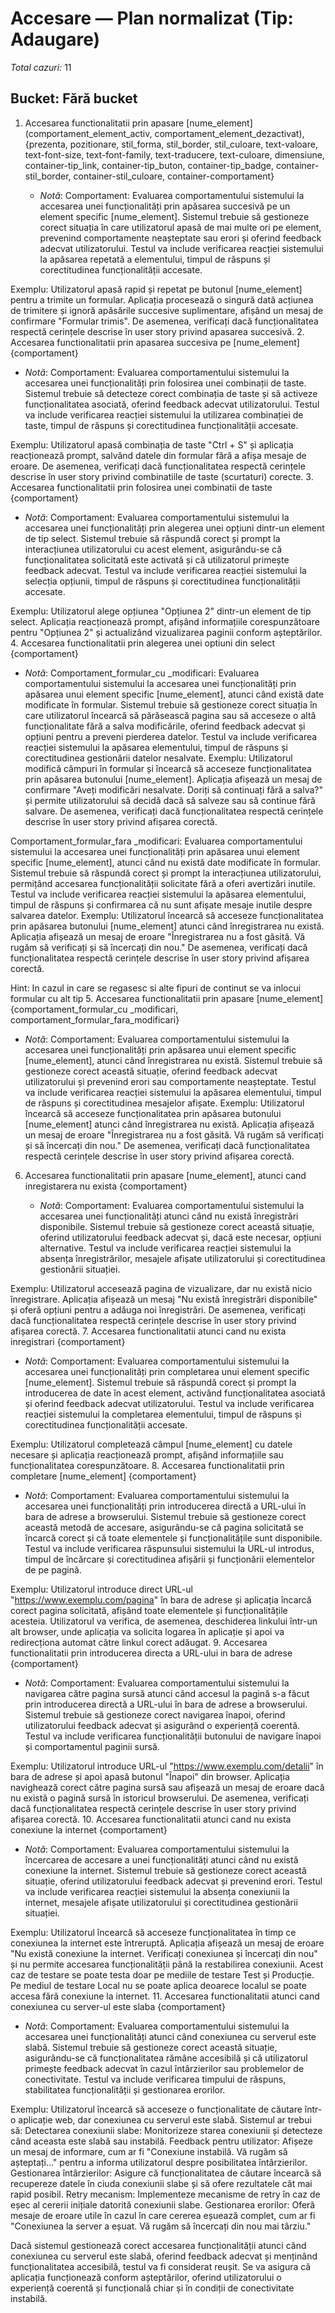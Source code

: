 # Accesare — Plan normalizat (Tip: Adaugare)

*Total cazuri:* 11

## Bucket: Fără bucket

1. Accesarea functionalitatii prin apasare <element> [nume_element](comportament_element_activ, comportament_element_dezactivat), {prezenta, pozitionare, stil_forma, stil_border, stil_culoare, text-valoare, text-font-size, text-font-family, text-traducere, text-culoare, dimensiune, container-tip_link, container-tip_buton, container-tip_badge, container-stil_border, container-stil_culoare, container-comportament}
   - _Notă_: Comportament: Evaluarea comportamentului sistemului la accesarea unei funcționalități prin apăsarea succesivă pe un element specific [nume_element]. Sistemul trebuie să gestioneze corect situația în care utilizatorul apasă de mai multe ori pe element, prevenind comportamente neașteptate sau erori și oferind feedback adecvat utilizatorului. Testul va include verificarea reacției sistemului la apăsarea repetată a elementului, timpul de răspuns și corectitudinea funcționalității accesate.

Exemplu: Utilizatorul apasă rapid și repetat pe butonul [nume_element] pentru a trimite un formular. Aplicația procesează o singură dată acțiunea de trimitere și ignoră apăsările succesive suplimentare, afișând un mesaj de confirmare "Formular trimis". De asemenea, verificați dacă funcționalitatea respectă cerințele descrise în user story privind apasarea succesivă.
2. Accesarea functionalitatii prin apasarea succesiva pe <element> [nume_element] {comportament}
   - _Notă_: Comportament: Evaluarea comportamentului sistemului la accesarea unei funcționalități prin folosirea unei combinații de taste. Sistemul trebuie să detecteze corect combinația de taste și să activeze funcționalitatea asociată, oferind feedback adecvat utilizatorului. Testul va include verificarea reacției sistemului la utilizarea combinației de taste, timpul de răspuns și corectitudinea funcționalității accesate.

Exemplu: Utilizatorul apasă combinația de taste "Ctrl + S" și aplicația reacționează prompt, salvând datele din formular fără a afișa mesaje de eroare. De asemenea, verificați dacă funcționalitatea respectă cerințele descrise în user story privind combinatiile de taste (scurtaturi) corecte.
3. Accesarea functionalitatii prin folosirea unei combinatii de taste {comportament}
   - _Notă_: Comportament: Evaluarea comportamentului sistemului la accesarea unei funcționalități prin alegerea unei opțiuni dintr-un element de tip select. Sistemul trebuie să răspundă corect și prompt la interacțiunea utilizatorului cu acest element, asigurându-se că funcționalitatea solicitată este activată și că utilizatorul primește feedback adecvat. Testul va include verificarea reacției sistemului la selecția opțiunii, timpul de răspuns și corectitudinea funcționalității accesate.

Exemplu: Utilizatorul alege opțiunea "Opțiunea 2" dintr-un element de tip select. Aplicația reacționează prompt, afișând informațiile corespunzătoare pentru "Opțiunea 2" și actualizând vizualizarea paginii conform așteptărilor.
4. Accesarea functionalitatii prin alegerea unei optiuni din select {comportament}
   - _Notă_: Comportament_formular_cu _modificari: Evaluarea comportamentului sistemului la accesarea unei funcționalități prin apăsarea unui element specific [nume_element], atunci când există date modificate în formular. Sistemul trebuie să gestioneze corect situația în care utilizatorul încearcă să părăsească pagina sau să acceseze o altă funcționalitate fără a salva modificările, oferind feedback adecvat și opțiuni pentru a preveni pierderea datelor. Testul va include verificarea reacției sistemului la apăsarea elementului, timpul de răspuns și corectitudinea gestionării datelor nesalvate.
Exemplu: Utilizatorul modifică câmpuri în formular și încearcă să acceseze funcționalitatea prin apăsarea butonului [nume_element]. Aplicația afișează un mesaj de confirmare "Aveți modificări nesalvate. Doriți să continuați fără a salva?" și permite utilizatorului să decidă dacă să salveze sau să continue fără salvare. De asemenea, verificați dacă funcționalitatea respectă cerințele descrise în user story privind afișarea corectă.

Comportament_formular_fara _modificari: Evaluarea comportamentului sistemului la accesarea unei funcționalități prin apăsarea unui element specific [nume_element], atunci când nu există date modificate în formular. Sistemul trebuie să răspundă corect și prompt la interacțiunea utilizatorului, permițând accesarea funcționalității solicitate fără a oferi avertizări inutile. Testul va include verificarea reacției sistemului la apăsarea elementului, timpul de răspuns și confirmarea că nu sunt afișate mesaje inutile despre salvarea datelor.
Exemplu: Utilizatorul încearcă să acceseze funcționalitatea prin apăsarea butonului [nume_element] atunci când înregistrarea nu există. Aplicația afișează un mesaj de eroare "Înregistrarea nu a fost găsită. Vă rugăm să verificați și să încercați din nou." De asemenea, verificați dacă funcționalitatea respectă cerințele descrise în user story privind afișarea corectă.

Hint: In cazul in care se regasesc si alte fipuri de continut se va inlocui formular cu alt tip
5. Accesarea functionalitatii prin apasare <element> [nume_element] {comportament_formular_cu _modificari, comportament_formular_fara_modificari}
   - _Notă_: Comportament: Evaluarea comportamentului sistemului la accesarea unei funcționalități prin apăsarea unui element specific [nume_element], atunci când înregistrarea nu există. Sistemul trebuie să gestioneze corect această situație, oferind feedback adecvat utilizatorului și prevenind erori sau comportamente neașteptate. Testul va include verificarea reacției sistemului la apăsarea elementului, timpul de răspuns și corectitudinea mesajelor afișate.
Exemplu: Utilizatorul încearcă să acceseze funcționalitatea prin apăsarea butonului [nume_element] atunci când înregistrarea nu există. Aplicația afișează un mesaj de eroare "Înregistrarea nu a fost găsită. Vă rugăm să verificați și să încercați din nou." De asemenea, verificați dacă funcționalitatea respectă cerințele descrise în user story privind afișarea corectă.
6. Accesarea functionalitatii prin apasare <element> [nume_element], atunci cand inregistarera nu exista {comportament}
   - _Notă_: Comportament: Evaluarea comportamentului sistemului la accesarea unei funcționalități atunci când nu există înregistrări disponibile. Sistemul trebuie să gestioneze corect această situație, oferind utilizatorului feedback adecvat și, dacă este necesar, opțiuni alternative. Testul va include verificarea reacției sistemului la absența înregistrărilor, mesajele afișate utilizatorului și corectitudinea gestionării situației.

Exemplu: Utilizatorul accesează pagina de vizualizare, dar nu există nicio înregistrare. Aplicația afișează un mesaj "Nu există înregistrări disponibile" și oferă opțiuni pentru a adăuga noi înregistrări. De asemenea, verificați dacă funcționalitatea respectă cerințele descrise în user story privind afișarea corectă.
7. Accesarea functionalitatii atunci cand nu exista inregistrari {comportament}
   - _Notă_: Comportament: Evaluarea comportamentului sistemului la accesarea unei funcționalități prin completarea unui element specific [nume_element]. Sistemul trebuie să răspundă corect și prompt la introducerea de date în acest element, activând funcționalitatea asociată și oferind feedback adecvat utilizatorului. Testul va include verificarea reacției sistemului la completarea elementului, timpul de răspuns și corectitudinea funcționalității accesate.

Exemplu: Utilizatorul completează câmpul [nume_element] cu datele necesare și aplicația reacționează prompt, afișând informațiile sau funcționalitatea corespunzătoare.
8. Accesarea functionalitatii prin completare <element> [nume_element] {comportament}
   - _Notă_: Comportament: Evaluarea comportamentului sistemului la accesarea unei funcționalități prin introducerea directă a URL-ului în bara de adrese a browserului. Sistemul trebuie să gestioneze corect această metodă de accesare, asigurându-se că pagina solicitată se încarcă corect și că toate elementele și funcționalitățile sunt disponibile. Testul va include verificarea răspunsului sistemului la URL-ul introdus, timpul de încărcare și corectitudinea afișării și funcționării elementelor de pe pagină.

Exemplu: Utilizatorul introduce direct URL-ul "https://www.exemplu.com/pagina" în bara de adrese și aplicația încarcă corect pagina solicitată, afișând toate elementele și funcționalitățile acesteia. Utilizatorul va verifica, de asemenea, deschiderea linkului într-un alt browser, unde aplicația va solicita logarea în aplicație și apoi va redirecționa automat către linkul corect adăugat.
9. Accesarea functionalitatii prin introducerea directa a URL-ului in bara de adrese {comportament}
   - _Notă_: Comportament: Evaluarea comportamentului sistemului la navigarea către pagina sursă atunci când accesul la pagină s-a făcut prin introducerea directă a URL-ului în bara de adrese a browserului. Sistemul trebuie să gestioneze corect navigarea înapoi, oferind utilizatorului feedback adecvat și asigurând o experiență coerentă. Testul va include verificarea funcționalității butonului de navigare înapoi și comportamentul paginii sursă.

Exemplu: Utilizatorul introduce URL-ul "https://www.exemplu.com/detalii" în bara de adrese și apoi apasă butonul "Înapoi" din browser. Aplicația navighează corect către pagina sursă sau afișează un mesaj de eroare dacă nu există o pagină sursă în istoricul browserului. De asemenea, verificați dacă funcționalitatea respectă cerințele descrise în user story privind afișarea corectă.
10. Accesarea functionalitatii atunci cand nu exista conexiune la internet {comportament}
   - _Notă_: Comportament: Evaluarea comportamentului sistemului la încercarea de accesare a unei funcționalități atunci când nu există conexiune la internet. Sistemul trebuie să gestioneze corect această situație, oferind utilizatorului feedback adecvat și prevenind erori. Testul va include verificarea reacției sistemului la absența conexiunii la internet, mesajele afișate utilizatorului și corectitudinea gestionării situației.

Exemplu: Utilizatorul încearcă să acceseze funcționalitatea în timp ce conexiunea la internet este întreruptă. Aplicația afișează un mesaj de eroare "Nu există conexiune la internet. Verificați conexiunea și încercați din nou" și nu permite accesarea funcționalității până la restabilirea conexiunii. Acest caz de testare se poate testa doar pe mediile de testare Test și Producție. Pe mediul de testare Local nu se poate aplica deoarece localul se poate accesa fără conexiune la internet.
11. Accesarea functionalitatii atunci cand conexiunea cu server-ul este slaba {comportament}
   - _Notă_: Comportament:
Evaluarea comportamentului sistemului la accesarea unei funcționalități atunci când conexiunea cu serverul este slabă. Sistemul trebuie să gestioneze corect această situație, asigurându-se că funcționalitatea rămâne accesibilă și că utilizatorul primește feedback adecvat în cazul întârzierilor sau problemelor de conectivitate. Testul va include verificarea timpului de răspuns, stabilitatea funcționalității și gestionarea erorilor.

Exemplu:
Utilizatorul încearcă să acceseze o funcționalitate de căutare într-o aplicație web, dar conexiunea cu serverul este slabă. Sistemul ar trebui să:
Detectarea conexiunii slabe: Monitorizeze starea conexiunii și detecteze când aceasta este slabă sau instabilă.
Feedback pentru utilizator: Afișeze un mesaj de informare, cum ar fi "Conexiune instabilă. Vă rugăm să așteptați..." pentru a informa utilizatorul despre posibilitatea întârzierilor.
Gestionarea întârzierilor: Asigure că funcționalitatea de căutare încearcă să recupereze datele în ciuda conexiunii slabe și să ofere rezultatele cât mai rapid posibil.
Retry mecanism: Implementeze mecanisme de retry în caz de eșec al cererii inițiale datorită conexiunii slabe.
Gestionarea erorilor: Oferă mesaje de eroare utile în cazul în care cererea eșuează complet, cum ar fi "Conexiunea la server a eșuat. Vă rugăm să încercați din nou mai târziu."

Dacă sistemul gestionează corect accesarea funcționalității atunci când conexiunea cu serverul este slabă, oferind feedback adecvat și menținând funcționalitatea accesibilă, testul va fi considerat reușit. Se va asigura că aplicația funcționează conform așteptărilor, oferind utilizatorului o experiență coerentă și funcțională chiar și în condiții de conectivitate instabilă.

